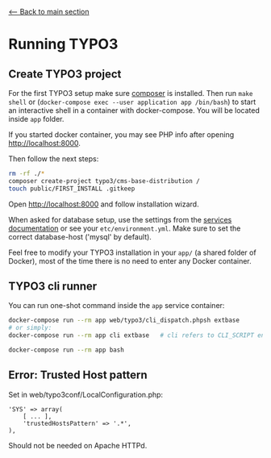 [<-- Back to main section](../README.md)

# Running TYPO3

## Create TYPO3 project

For the first TYPO3 setup make sure [composer](https://getcomposer.org/) is installed.
Then run `make shell` or (`docker-compose exec --user application app /bin/bash`) to start an interactive shell in a container with docker-compose.
You will be located inside `app` folder.

If you started docker container, you may see PHP info after opening <http://localhost:8000>.

[^note]:
    If it shows error of PHP version, I'd recommend to use the last stable version (in my case it is 7.4). Then change Dockerfile.development file (line 52 "FROM webdevops/php-apache-dev:7.4"). After that, rebuild container ([Customizing](../CUSTOMIZE.md)).

Then follow the next steps:

```bash
rm -rf ./*
composer create-project typo3/cms-base-distribution /
touch public/FIRST_INSTALL .gitkeep
```

Open <http://localhost:8000> and follow installation wizard.

When asked for database setup, use the settings from the [services documentation](https://github.com/webdevops/TYPO3-docker-boilerplate/blob/master/documentation/SERVICES.md#mysql) or see your `etc/environment.yml`. Make sure to set the correct database-host ('mysql' by default).

[^note]:
    In step 2, by default used connection 1 (\[MySQLi\] Manually configured MySQL TCP/IP connection). Then in `Host` filed type `mysql`. The port number is the same as in `docker-compose.yml`.
    Use credentials from `etc/environment.yml`.

Feel free to modify your TYPO3 installation in your `app/` (a shared folder of Docker),
most of the time there is no need to enter any Docker container.


## TYPO3 cli runner

You can run one-shot command inside the `app` service container:

```bash
docker-compose run --rm app web/typo3/cli_dispatch.phpsh extbase
# or simply:
docker-compose run --rm app cli extbase   # cli refers to CLI_SCRIPT env in etc/environment.yml

docker-compose run --rm app bash
```


## Error: Trusted Host pattern

Set in web/typo3conf/LocalConfiguration.php:

    'SYS' => array(
        [ ... ],
        'trustedHostsPattern' => '.*',
    ),

Should not be needed on Apache HTTPd.

